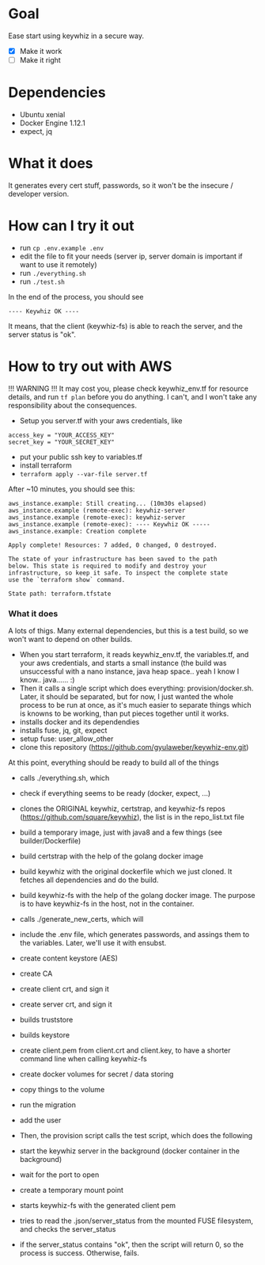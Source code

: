 Goal
====

Ease start using keywhiz in a secure way.

- [x] Make it work
- [ ] Make it right

Dependencies
============

* Ubuntu xenial
* Docker Engine 1.12.1
* expect, jq

What it does
============

It generates every cert stuff, passwords, so it won't be the insecure / developer version.

How can I try it out
====================

* run ``` cp .env.example .env ```
* edit the file to fit your needs (server ip, server domain is important if want to use it remotely)
* run ``` ./everything.sh ```
* run ``` ./test.sh ```

In the end of the process, you should see
```
---- Keywhiz OK ----
```

It means, that the client (keywhiz-fs) is able to reach the server, and the server status is "ok".

How to try out with AWS
=======================

!!! WARNING !!! It may cost you, please check keywhiz_env.tf for resource details, and run ``` tf plan ``` before you do anything. I can't, and I won't take any responsibility about the consequences.

* Setup you server.tf with your aws credentials, like
```
access_key = "YOUR_ACCESS_KEY"
secret_key = "YOUR_SECRET_KEY"
```
* put your public ssh key to variables.tf
* install terraform
* ``` terraform apply --var-file server.tf ```

After ~10 minutes, you should see this:
```
aws_instance.example: Still creating... (10m30s elapsed)
aws_instance.example (remote-exec): keywhiz-server
aws_instance.example (remote-exec): keywhiz-server
aws_instance.example (remote-exec): ---- Keywhiz OK -----
aws_instance.example: Creation complete

Apply complete! Resources: 7 added, 0 changed, 0 destroyed.

The state of your infrastructure has been saved to the path
below. This state is required to modify and destroy your
infrastructure, so keep it safe. To inspect the complete state
use the `terraform show` command.

State path: terraform.tfstate
```

### What it does

A lots of thigs. Many external dependencies, but this is a test build, so we won't want to depend on other builds.

* When you start terraform, it reads keywhiz_env.tf, the variables.tf, and your aws credentials, and starts a small instance (the build was unsuccessful with a nano instance, java heap space.. yeah I know I know.. java...... :)
* Then it calls a single script which does everything: provision/docker.sh. Later, it should be separated, but for now, I just wanted the whole process to be run at once, as it's much easier to separate things which is knowns to be working, than put pieces together until it works.
* installs docker and its dependendies
* installs fuse, jq, git, expect
* setup fuse: user_allow_other
* clone this repository (https://github.com/gyulaweber/keywhiz-env.git)

At this point, everything should be ready to build all of the things

* calls ./everything.sh, which
* check if everything seems to be ready (docker, expect, ...)
* clones the ORIGINAL keywhiz, certstrap, and keywhiz-fs repos (https://github.com/square/keywhiz), the list is in the repo_list.txt file
* build a temporary image, just with java8 and a few things (see builder/Dockerfile)
* build certstrap with the help of the golang docker image
* build keywhiz with the original dockerfile which we just cloned. It fetches all dependencies and do the build.
* build keywhiz-fs with the help of the golang docker image. The purpose is to have keywhiz-fs in the host, not in the container.

* calls ./generate_new_certs, which will
* include the .env file, which generates passwords, and assings them to the variables. Later, we'll use it with ensubst.
* create content keystore (AES)
* create CA
* create client crt, and sign it
* create server crt, and sign it
* builds truststore
* builds keystore
* create client.pem from client.crt and client.key, to have a shorter command line when calling keywhiz-fs
* create docker volumes for secret / data storing
* copy things to the volume
* run the migration
* add the user

* Then, the provision script calls the test script, which does the following
* start the keywhiz server in the background (docker container in the background)
* wait for the port to open
* create a temporary mount point
* starts keywhiz-fs with the generated client pem
* tries to read the .json/server_status from the mounted FUSE filesystem, and checks the server_status
* if the server_status contains "ok", then the script will return 0, so the process is success. Otherwise, fails.

